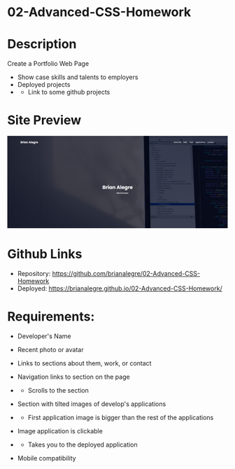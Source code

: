 # 02-Advanced-CSS-Homework

# Description
Create a Portfolio Web Page
- Show case skills and talents to employers 
- Deployed projects
- - Link to some github projects

# Site Preview
<p align="center">
    <img alt="Site Preview" src="./assets/images/SitePreview.png">
</p>

# Github Links
- Repository: https://github.com/brianalegre/02-Advanced-CSS-Homework
- Deployed: https://brianalegre.github.io/02-Advanced-CSS-Homework/

# Requirements:
- Developer's Name
 - Recent photo or avatar
 - Links to sections about them, work, or contact 

- Navigation links to section on the page 
- - Scrolls to the section

- Section with tilted images of develop's applications
- - First application image is bigger than the rest of the applications

- Image application is clickable
- - Takes you to the deployed application

- Mobile compatibility





